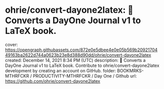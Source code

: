# ohrie/convert-dayone2latex: 📓 Converts a DayOne Journal v1 to LaTeX book.

cover: https://opengraph.githubassets.com/872e0e5dbee4e0e05b569b2092170449163ba2622d744a0623b23e8d388d90dd/ohrie/convert-dayone2latex
created: December 14, 2021 8:34 PM (UTC)
description: 📓 Converts a DayOne Journal v1 to LaTeX book. Contribute to ohrie/convert-dayone2latex development by creating an account on GitHub.
folder: BOOKMRKS-MTHRFCKR / PRODUCTIVITY-MTHRFCKR / Day One / Github
url: https://github.com/ohrie/convert-dayone2latex